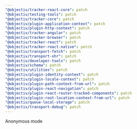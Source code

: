 ```yaml
---
"@objectiv/tracker-react-core": patch
"@objectiv/testing-tools": patch
"@objectiv/tracker-core": patch
"@objectiv/plugin-application-context": patch
"@objectiv/plugin-http-context": patch
"@objectiv/tracker-angular": patch
"@objectiv/tracker-browser": patch
"@objectiv/tracker-react": patch
"@objectiv/tracker-react-native": patch
"@objectiv/transport-fetch": patch
"@objectiv/transport-xhr": patch
"@objectiv/developer-tools": patch
"@objectiv/schema": patch
"@objectiv/utilities": patch
"@objectiv/plugin-identity-context": patch
"@objectiv/plugin-locale-context": patch
"@objectiv/plugin-path-context-from-url": patch
"@objectiv/plugin-react-navigation": patch
"@objectiv/plugin-react-router-tracked-components": patch
"@objectiv/plugin-root-location-context-from-url": patch
"@objectiv/queue-local-storage": patch
"@objectiv/transport-debug": patch
---
```


Anonymous mode
